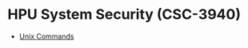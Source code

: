 # HPU System Security (CSC-3940)

* [Unix Commands](https://github.com/akk20/HPU-System-Security/tree/main/UNIX%20Commands)